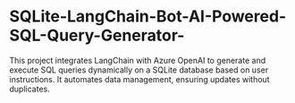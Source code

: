 # SQLite-LangChain-Bot-AI-Powered-SQL-Query-Generator-
This project integrates LangChain with Azure OpenAI to generate and execute SQL queries dynamically on a SQLite database based on user instructions. It automates data management, ensuring updates without duplicates.
